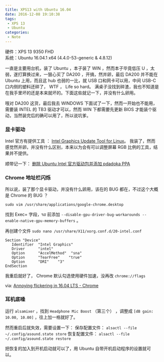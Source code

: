 ```yaml
---
title: XPS13 with Ubuntu 16.04
date: 2016-12-08 19:10:38
tags:
 - XPS 13
 - Ubuntu
categories:
 - Note
---
```

硬件：XPS 13 9350 FHD  
系统：Ubuntu 16.04.1 x64 (4.4.0-53-generic & 4.8.12)  

一直是主要用台机，装了 Ubuntu ，本子装了 WIN ，然而本子毕竟低压 U ，太弱，遂打算换过来，一狠心买了 DA200 ，开搞，然并卵，最后 DA200 并不能在 Ubuntu 上用，而且这 hub 也弱的一比，就 USB 口和网卡可以用，中间 USB-C 口内侧的塑料还碎了， WTF ， Life so hard。 满桌子没找到碎渣，我也不知道是在我手里坏的还是本来就坏的。下面这些就记一下，并没有什么卵用。

哦对 DA200 这货，最后我去 WINDOWS 下面试了一下，然而一开始也不能用，需要装 INTEL 的 TB3 驱动才可以，然而 WIN 下都需要先更新 BIOS 才能装个驱动，当然装完后的确可以用了，所以说坑爹。

<!--more-->

### 显卡驱动
Intel 官方有提供工具 ： [Intel Graphics Update Tool for Linux](https://01.org/linuxgraphics/downloads)。
我装了，然而感觉然并卵，并没有什么区别，本来以为会有可以调整屏幕 RGB 比例的工具，结果并不提供。

顺带记一下： [删除 Ubuntu Intel 官方驱动包并添加 pdadoka PPA](https://plumz.me/archives/4591/)

### Chrome 地址栏闪烁
所以说，装了那个显卡驱动，并没有什么卵用，该在的 BUG 都在，不过这个大概是 Chrome 的 BUG ？

```
sudo vim /usr/share/applications/google-chrome.desktop
```

找到 Exec= 字段，`%U` 前添加 `--disable-gpu-driver-bug-workarounds --enable-native-gpu-memory-buffers` 。

再创建个文件 `sudo nano /usr/share/X11/xorg.conf.d/20-intel.conf`
```
Section "Device"
   Identifier  "Intel Graphics"
   Driver      "intel"
   Option      "AccelMethod"  "sna"
   Option      "TearFree"    "true"
   Option      "DRI"    "3"
EndSection
```
我重启就好了， Chrome 默认勾选使用硬件加速，没再改 `chrome://flags`

via: [Annoying flickering in 16.04 LTS - Chrome](https://askubuntu.com/questions/766725/annoying-flickering-in-16-04-lts-chrome)

### 耳机底噪
运行 `alsamixer` ，找到 `Headphone Mic Boost` （第三个） ，调整成 `[dB gain: 10.00, 10.00]` ，往上加一格就好了。

然而重启后就失效，需要设置一下：
保存配置文件： `alsactl --file ~/.config/asound.state store`
恢复配置文件： `alsactl --file ~/.config/asound.state restore`

把恢复的加入到开机启动就可以了，用 Ubuntu 自带开机启动程序的设置就可以。
